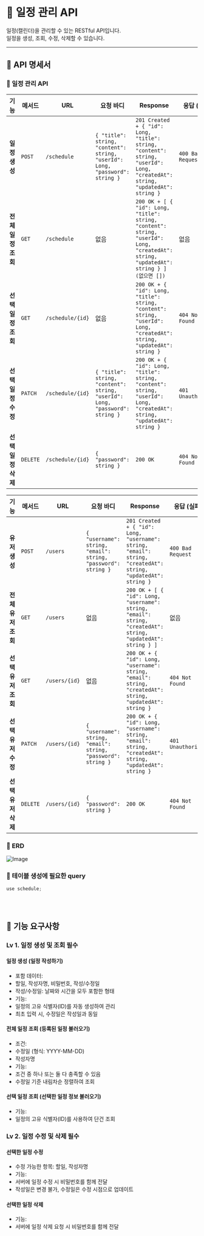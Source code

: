 # 📅 일정 관리 API

일정(캘린더)을 관리할 수 있는 RESTful API입니다.  
일정을 생성, 조회, 수정, 삭제할 수 있습니다.

---

## 📌 API 명세서

### 📝 일정 관리 API


| 기능 | 메서드 | URL | 요청 바디 | Response | 응답 (실패) |
|------|--------|------------|------------|------------|------------|
| **일정 생성** | `POST` | `/schedule` | `{ "title": string, "content": string, "userId": Long,  "password": string }` | `201 Created + { "id": Long,  "title": string,  "content": string,  "userId": Long,  "createdAt": string,  "updatedAt": string }` | `400 Bad Request` |
| **전체 일정 조회** | `GET` | `/schedule` | 없음 | `200 OK + [ { "id": Long,  "title": string,  "content": string,  "userId": Long,  "createdAt": string,  "updatedAt": string } ] (없으면 [])` | 없음 |
| **선택 일정 조회** | `GET` | `/schedule/{id}` | 없음 | `200 OK + { "id": Long, "title": string, "content": string, "userId": Long, "createdAt": string, "updatedAt": string }` | `404 Not Found` |
| **선택 일정 수정** | `PATCH` | `/schedule/{id}` | `{ "title": string, "content": string, "userId": Long, "password": string }` | `200 OK + { "id": Long, "title": string, "content": string, "userId": Long, "createdAt": string, "updatedAt": string }` | `401 Unauthorized` |
| **선택 일정 삭제** | `DELETE` | `/schedule/{id}` | `{ "password": string }` | `200 OK` | `404 Not Found` |

| 기능 | 메서드 | URL | 요청 바디 | Response | 응답 (실패) |
|------|--------|------------|------------|------------|------------|
| **유저 생성** | `POST` | `/users` | `{ "username": string, "email": string, "password": string }` | `201 Created + { "id": Long, "username": string, "email": string, "createdAt": string, "updatedAt": string }` | `400 Bad Request` |
| **전체 유저 조회** | `GET` | `/users` | 없음 | `200 OK + [ { "id": Long, "username": string, "email": string, "createdAt": string, "updatedAt": string } ]` | 없음 |
| **선택 유저 조회** | `GET` | `/users/{id}` | 없음 | `200 OK + { "id": Long, "username": string, "email": string, "createdAt": string, "updatedAt": string }` | `404 Not Found` |
| **선택 유저 수정** | `PATCH` | `/users/{id}` | `{ "username": string, "email": string, "password": string }` | `200 OK + { "id": Long, "username": string, "email": string, "createdAt": string, "updatedAt": string }` | `401 Unauthorized` |
| **선택 유저 삭제** | `DELETE` | `/users/{id}` | `{ "password": string }` | `200 OK` | `404 Not Found` |


### 📝 ERD
![Image](https://github.com/user-attachments/assets/4a5ac365-29cd-4904-b87b-2b9a616223e8)

### 📝 테이블 생성에 필요한 query
```js
use schedule;



```
<br>

## 📌 기능 요구사항
### Lv 1. 일정 생성 및 조회 필수
#### 일정 생성 (일정 작성하기)
- 포함 데이터:
- 할일, 작성자명, 비밀번호, 작성/수정일
- 작성/수정일: 날짜와 시간을 모두 포함한 형태
- 기능:
- 일정의 고유 식별자(ID)를 자동 생성하여 관리
- 최초 입력 시, 수정일은 작성일과 동일
#### 전체 일정 조회 (등록된 일정 불러오기)
- 조건:
- 수정일 (형식: YYYY-MM-DD)
- 작성자명
- 기능:
- 조건 중 하나 또는 둘 다 충족할 수 있음
- 수정일 기준 내림차순 정렬하여 조회
#### 선택 일정 조회 (선택한 일정 정보 불러오기)
- 기능:
- 일정의 고유 식별자(ID)를 사용하여 단건 조회
### Lv 2. 일정 수정 및 삭제 필수
#### 선택한 일정 수정
- 수정 가능한 항목: 할일, 작성자명
- 기능:
- 서버에 일정 수정 시 비밀번호를 함께 전달
- 작성일은 변경 불가, 수정일은 수정 시점으로 업데이트
#### 선택한 일정 삭제
- 기능:
- 서버에 일정 삭제 요청 시 비밀번호를 함께 전달
